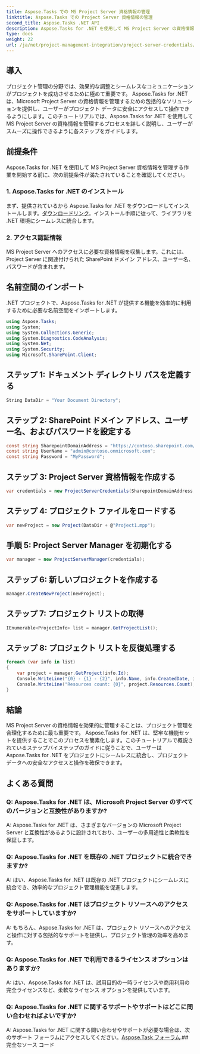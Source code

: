 ```yaml
---
title: Aspose.Tasks での MS Project Server 資格情報の管理
linktitle: Aspose.Tasks での Project Server 資格情報の管理
second_title: Aspose.Tasks .NET API
description: Aspose.Tasks for .NET を使用して MS Project Server の資格情報をシームレスに管理する方法を学びます。プロジェクト管理の効率を高めます。
type: docs
weight: 22
url: /ja/net/project-management-integration/project-server-credentials/
---
```

## 導入
プロジェクト管理の分野では、効果的な調整とシームレスなコミュニケーションがプロジェクトを成功させるために極めて重要です。 Aspose.Tasks for .NET は、Microsoft Project Server の資格情報を管理するための包括的なソリューションを提供し、ユーザーがプロジェクト データに安全にアクセスして操作できるようにします。このチュートリアルでは、Aspose.Tasks for .NET を使用して MS Project Server の資格情報を管理するプロセスを詳しく説明し、ユーザーがスムーズに操作できるように各ステップをガイドします。
## 前提条件
Aspose.Tasks for .NET を使用して MS Project Server 資格情報を管理する作業を開始する前に、次の前提条件が満たされていることを確認してください。
### 1. Aspose.Tasks for .NET のインストール
まず、提供されているから Aspose.Tasks for .NET をダウンロードしてインストールします。[ダウンロードリンク](https://releases.aspose.com/tasks/net/)。インストール手順に従って、ライブラリを .NET 環境にシームレスに統合します。
### 2. アクセス認証情報
MS Project Server へのアクセスに必要な資格情報を収集します。これには、Project Server に関連付けられた SharePoint ドメイン アドレス、ユーザー名、パスワードが含まれます。

## 名前空間のインポート
.NET プロジェクトで、Aspose.Tasks for .NET が提供する機能を効率的に利用するために必要な名前空間をインポートします。

```csharp
using Aspose.Tasks;
using System;
using System.Collections.Generic;
using System.Diagnostics.CodeAnalysis;
using System.Net;
using System.Security;
using Microsoft.SharePoint.Client;

```

## ステップ 1: ドキュメント ディレクトリ パスを定義する
```csharp
String DataDir = "Your Document Directory";
```
## ステップ 2: SharePoint ドメイン アドレス、ユーザー名、およびパスワードを設定する
```csharp
const string SharepointDomainAddress = "https://contoso.sharepoint.com/sites/pwa";
const string UserName = "admin@contoso.onmicrosoft.com";
const string Password = "MyPassword";
```
## ステップ 3: Project Server 資格情報を作成する
```csharp
var credentials = new ProjectServerCredentials(SharepointDomainAddress, UserName, Password);
```
## ステップ 4: プロジェクト ファイルをロードする
```csharp
var newProject = new Project(DataDir + @"Project1.mpp");
```
## 手順 5: Project Server Manager を初期化する
```csharp
var manager = new ProjectServerManager(credentials);
```
## ステップ 6: 新しいプロジェクトを作成する
```csharp
manager.CreateNewProject(newProject);
```
## ステップ 7: プロジェクト リストの取得
```csharp
IEnumerable<ProjectInfo> list = manager.GetProjectList();
```
## ステップ 8: プロジェクト リストを反復処理する
```csharp
foreach (var info in list)
{
    var project = manager.GetProject(info.Id);
    Console.WriteLine("{0} - {1} - {2}", info.Name, info.CreatedDate, info.LastSavedDate);
    Console.WriteLine("Resources count: {0}", project.Resources.Count);
}
```

## 結論
MS Project Server の資格情報を効果的に管理することは、プロジェクト管理を合理化するために最も重要です。 Aspose.Tasks for .NET は、堅牢な機能セットを提供することでこのプロセスを簡素化します。このチュートリアルで概説されているステップバイステップのガイドに従うことで、ユーザーは Aspose.Tasks for .NET をプロジェクトにシームレスに統合し、プロジェクト データへの安全なアクセスと操作を確保できます。
## よくある質問
### Q: Aspose.Tasks for .NET は、Microsoft Project Server のすべてのバージョンと互換性がありますか?
A: Aspose.Tasks for .NET は、さまざまなバージョンの Microsoft Project Server と互換性があるように設計されており、ユーザーの多用途性と柔軟性を保証します。
### Q: Aspose.Tasks for .NET を既存の .NET プロジェクトに統合できますか?
A: はい、Aspose.Tasks for .NET は既存の .NET プロジェクトにシームレスに統合でき、効率的なプロジェクト管理機能を促進します。
### Q: Aspose.Tasks for .NET はプロジェクト リソースへのアクセスをサポートしていますか?
A: もちろん、Aspose.Tasks for .NET は、プロジェクト リソースへのアクセスと操作に対する包括的なサポートを提供し、プロジェクト管理の効率を高めます。
### Q: Aspose.Tasks for .NET で利用できるライセンス オプションはありますか?
A: はい、Aspose.Tasks for .NET は、試用目的の一時ライセンスや商用利用の完全ライセンスなど、柔軟なライセンス オプションを提供しています。
### Q: Aspose.Tasks for .NET に関するサポートやサポートはどこに問い合わせればよいですか?
 A: Aspose.Tasks for .NET に関する問い合わせやサポートが必要な場合は、次のサポート フォーラムにアクセスしてください。[Aspose.Task フォーラム](https://forum.aspose.com/c/tasks/15).## 完全なソース コード